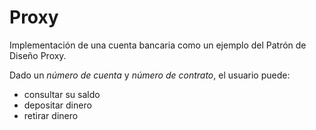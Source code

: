 # Proxy
Implementación de una cuenta bancaria como un ejemplo del Patrón de Diseño Proxy.

Dado un *número de cuenta* y *número de contrato*, el usuario puede:
- consultar su saldo
- depositar dinero
- retirar dinero
